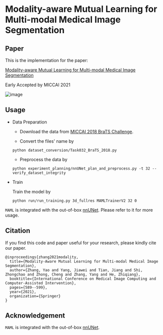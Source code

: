 # Modality-aware Mutual Learning for Multi-modal Medical Image Segmentation

## Paper

This is the implementation for the paper:

[Modality-aware Mutual Learning for Multi-modal Medical Image Segmentation](https://arxiv.org/pdf/2107.09842.pdf)

Early Accepted by MICCAI 2021

![image](https://github.com/YaoZhang93/TumorCP/blob/main/figs/MAML.png)

## Usage

* Data Preparation

  - Download the data from [MICCAI 2018 BraTS Challenge](https://www.med.upenn.edu/sbia/brats2018/data.html).

  - Convert the files' name by

  `python dataset_conversion/Task032_BraTS_2018.py`

  - Preprocess the data by

  `python experiment_planning/nnUNet_plan_and_preprocess.py -t 32 --verify_dataset_integrity`

* Train

  Train the model by

  `python run/run_training.py 3d_fullres MAMLTrainerV2 32 0`

 `MAML` is integrated with the out-of-box [nnUNet](https://github.com/MIC-DKFZ/nnUNet). Please refer to it for more usage.

## Citation

If you find this code and paper useful for your research, please kindly cite our paper.

```
@inproceedings{zhang2021modality,
  title={Modality-Aware Mutual Learning for Multi-modal Medical Image Segmentation},
  author={Zhang, Yao and Yang, Jiawei and Tian, Jiang and Shi, Zhongchao and Zhong, Cheng and Zhang, Yang and He, Zhiqiang},
  booktitle={International Conference on Medical Image Computing and Computer-Assisted Intervention},
  pages={589--599},
  year={2021},
  organization={Springer}
}
```

## Acknowledgement

`MAML` is integrated with the out-of-box [nnUNet](https://github.com/MIC-DKFZ/nnUNet).
